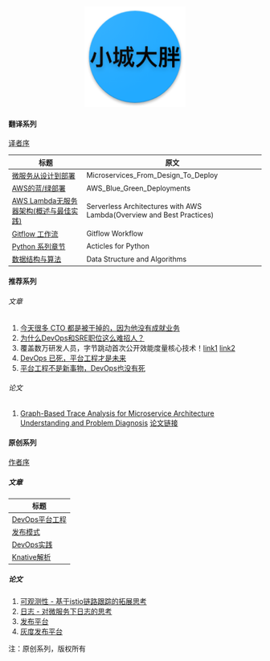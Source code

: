 <p align="center">
   <img width="200" src="avatar.png">
</p>

#### 翻译系列

[译者序](translator_foreword.md)

| 标题                                                                                 |             原文             |
|------------------------------------------------------------------------------------| ---------------------------- |
| [微服务从设计到部署](translated/microservices-from-design-to-deploy_cn/README.md)           |  Microservices_From_Design_To_Deploy|
| [AWS的蓝/绿部署](translated/blue_green_deployment_on_aws/README.md)                                |  AWS_Blue_Green_Deployments|
| [AWS Lambda无服务器架构(概述与最佳实践)](translated/Serverless_Architectures_with_AWS_Lambda_cn/README.md) |  Serverless Architectures with AWS Lambda(Overview and Best Practices)|
| [Gitflow 工作流](translated/gitflow-workflow-cn/README.md)                                       |  Gitflow Workflow|
| [Python 系列章节](translated/articles_for_python/README.md)                                       |  Acticles for Python|
| [数据结构与算法](translated/data_structure_and_algorithm/README.md)                                  |  Data Structure and Algorithms|

#### 推荐系列

###### 文章
1. [今天很多 CTO 都是被干掉的，因为他没有成就业务](https://mp.weixin.qq.com/s/LFTDSkK4Vvna0mtdRDgi7A)
2. [为什么DevOps和SRE职位这么难招人？](https://mp.weixin.qq.com/s/87mS-eyteXlNjbpKe1OSeA)
3. 覆盖数万研发人员，字节跳动首次公开效能度量核心技术！[link1](https://www.infoq.cn/article/oiYyLTdpp4Yx1iFhs4A8) [link2](https://mp.weixin.qq.com/s/46KsJiqbMm5nGCr4WyXDOQ)
4. [DevOps 已死，平台工程才是未来](https://www.infoq.cn/article/7porVp7qVF03BVc2tDd6)
4. [平台工程不是新事物，DevOps也没有死](https://mp.weixin.qq.com/s/bWG_mW-ze_wIIsOSL4p8iQ)

###### 论文
1. [Graph-Based Trace Analysis for Microservice Architecture Understanding and Problem Diagnosis](https://mp.weixin.qq.com/s/d5M6PStK_JBbPAT6DpKnfg) [论文链接](recommended/thesis/esecfse20in-trace/esecfse20in-trace.pdf)

#### 原创系列

[作者序](foreword.md)

##### 文章
| 标题                                                |
|---------------------------------------------------|
| [DevOps平台工程](self-made/devops_platform/README.md) |
| [发布模式](self-made/deployment-strategies_cn/README.md)        |
| [DevOps实践](self-made/devops_practices/README.md)            |
| [Knative解析]()            |

##### 论文
1. [可观测性 - 基于istio链路跟踪的拓展思考](self-made/thesis/extended-trace-based-on-istio/README.md)
2. [日志 - 对微服务下日志的思考](self-made/thesis/logging-based-on-micro-services/README.md)
3. [发布平台](self-made/thesis/deployment_platform/README.md)
4. [灰度发布平台](self-made/thesis/canary-deployment-platform/README.md)


注：原创系列，版权所有

